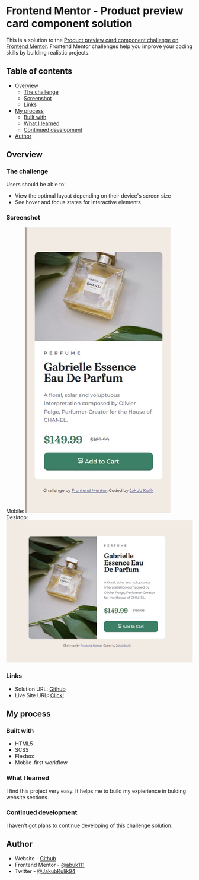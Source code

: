 # Frontend Mentor - Product preview card component solution

This is a solution to the [Product preview card component challenge on Frontend Mentor](https://www.frontendmentor.io/challenges/product-preview-card-component-GO7UmttRfa). Frontend Mentor challenges help you improve your coding skills by building realistic projects. 

## Table of contents

- [Overview](#overview)
  - [The challenge](#the-challenge)
  - [Screenshot](#screenshot)
  - [Links](#links)
- [My process](#my-process)
  - [Built with](#built-with)
  - [What I learned](#what-i-learned)
  - [Continued development](#continued-development)
- [Author](#author)



## Overview

### The challenge

Users should be able to:

- View the optimal layout depending on their device's screen size
- See hover and focus states for interactive elements

### Screenshot

Mobile:
![](./screenshots/mobile.JPG)
Desktop:
![](./screenshots/desktop.JPG)


### Links

- Solution URL: [Github]()
- Live Site URL: [Click!]()

## My process

### Built with

- HTML5
- SCSS
- Flexbox
- Mobile-first workflow


### What I learned

I find this project very easy. It helps me to build my expierience in bulding website sections.

### Continued development

I haven't got plans to continue developing of this challenge solution. 


## Author

- Website - [Github](https://github.com/abuk111)
- Frontend Mentor - [@abuk111](https://www.frontendmentor.io/profile/abuk111)
- Twitter - [@JakubKulik94](https://twitter.com/JakubKulik94)



